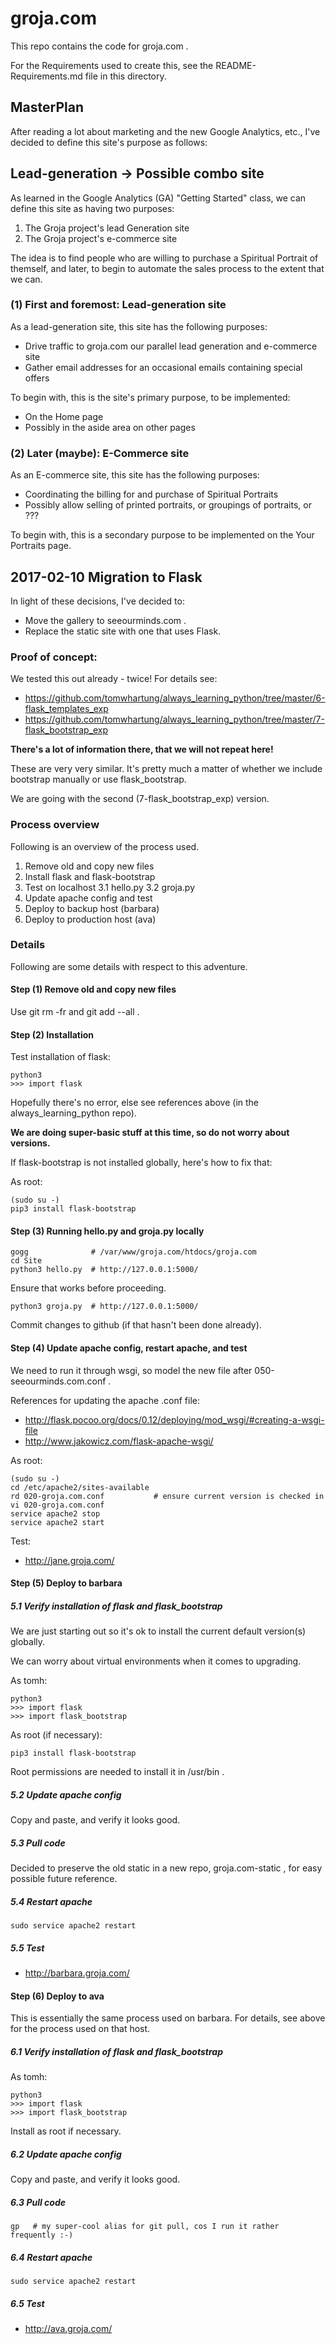 # groja.com

This repo contains the code for groja.com .

For the Requirements used to create this, see the README-Requirements.md file in this directory.

## MasterPlan

After reading a lot about marketing and the new Google Analytics, etc., I've decided to define this site's purpose as follows:

## Lead-generation -> Possible combo site

As learned in the Google Analytics (GA) "Getting Started" class, we can define this site as having two purposes:

1. The Groja project's lead Generation site
2. The Groja project's e-commerce site

The idea is to find people who are willing to purchase a Spiritual Portrait of themself, and later,
to begin to automate the sales process to the extent that we can.

### (1) First and foremost: Lead-generation site

As a lead-generation site, this site has the following purposes:

* Drive traffic to groja.com our parallel lead generation and e-commerce site
* Gather email addresses for an occasional emails containing special offers

To begin with, this is the site's primary purpose, to be implemented:

* On the Home page
* Possibly in the aside area on other pages

### (2) Later (maybe): E-Commerce site

As an E-commerce site, this site has the following purposes:

* Coordinating the billing for and purchase of Spiritual Portraits
* Possibly allow selling of printed portraits, or groupings of portraits, or ???

To begin with, this is a secondary purpose to be implemented on the Your Portraits page.

## 2017-02-10 Migration to Flask

In light of these decisions, I've decided to:

* Move the gallery to seeourminds.com .
* Replace the static site with one that uses Flask.

### Proof of concept:

We tested this out already - twice! For details see:

- https://github.com/tomwhartung/always_learning_python/tree/master/6-flask_templates_exp
- https://github.com/tomwhartung/always_learning_python/tree/master/7-flask_bootstrap_exp

**There's a lot of information there, that we will not repeat here!**

These are very very similar.  It's pretty much a matter of whether we include bootstrap manually or use flask_bootstrap.

We are going with the second (7-flask_bootstrap_exp) version.

### Process overview

Following is an overview of the process used.

1. Remove old and copy new files
2. Install flask and flask-bootstrap
3. Test on localhost
3.1 hello.py
3.2 groja.py
4. Update apache config and test
5. Deploy to backup host (barbara)
6. Deploy to production host (ava)

### Details

Following are some details with respect to this adventure.

#### Step (1) Remove old and copy new files

Use git rm -fr and git add --all .

#### Step (2) Installation

Test installation of flask:

```
python3
>>> import flask
```

Hopefully there's no error, else see references above (in the always_learning_python repo).

**We are doing super-basic stuff at this time, so do not worry about versions.**

If flask-bootstrap is not installed globally, here's how to fix that:

As root:

```
(sudo su -)
pip3 install flask-bootstrap
```

#### Step (3) Running hello.py and groja.py locally

```
gogg              # /var/www/groja.com/htdocs/groja.com
cd Site
python3 hello.py  # http://127.0.0.1:5000/
```

Ensure that works before proceeding.

```
python3 groja.py  # http://127.0.0.1:5000/
```

Commit changes to github (if that hasn't been done already).

#### Step (4) Update apache config, restart apache, and test

We need to run it through wsgi, so model the new file after 050-seeourminds.com.conf .

References for updating the apache .conf file:

- http://flask.pocoo.org/docs/0.12/deploying/mod_wsgi/#creating-a-wsgi-file
- http://www.jakowicz.com/flask-apache-wsgi/

As root:

```
(sudo su -)
cd /etc/apache2/sites-available
rd 020-groja.com.conf           # ensure current version is checked in
vi 020-groja.com.conf
service apache2 stop
service apache2 start
```

Test:

- http://jane.groja.com/

#### Step (5) Deploy to barbara

##### 5.1 Verify installation of flask and flask_bootstrap

We are just starting out so it's ok to install the current default version(s) globally.

We can worry about virtual environments when it comes to upgrading.

As tomh:
```
python3
>>> import flask
>>> import flask_bootstrap

```

As root (if necessary):
```
pip3 install flask-bootstrap
```

Root permissions are needed to install it in /usr/bin .

##### 5.2 Update apache config

Copy and paste, and verify it looks good.

##### 5.3 Pull code

Decided to preserve the old static in a new repo, groja.com-static , for easy possible future reference.

##### 5.4 Restart apache

```
sudo service apache2 restart
```

##### 5.5 Test

- http://barbara.groja.com/

#### Step (6) Deploy to ava

This is essentially the same process used on barbara.  For details, see above for the process used on that host.

##### 6.1 Verify installation of flask and flask_bootstrap

As tomh:
```
python3
>>> import flask
>>> import flask_bootstrap

```

Install as root if necessary.

##### 6.2 Update apache config

Copy and paste, and verify it looks good.

##### 6.3 Pull code

```
gp   # my super-cool alias for git pull, cos I run it rather frequently :-)
```

##### 6.4 Restart apache

```
sudo service apache2 restart
```

##### 6.5 Test

- http://ava.groja.com/

